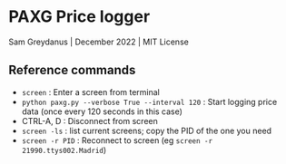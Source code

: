 # PAXG Price logger
Sam Greydanus | December 2022 | MIT License

## Reference commands
* `screen` : Enter a screen from terminal
* `python paxg.py --verbose True --interval 120` : Start logging price data (once every 120 seconds in this case)
* CTRL-A, D : Disconnect from screen
* `screen -ls` : list current screens; copy the PID of the one you need
* `screen -r PID` : Reconnect to screen (eg `screen -r 21990.ttys002.Madrid`)